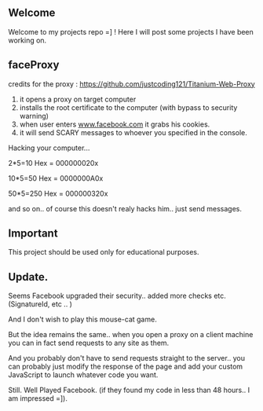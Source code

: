 ## Welcome

Welcome to my projects repo =] !
Here I will post some projects I have been working on.

## faceProxy

credits for the proxy : https://github.com/justcoding121/Titanium-Web-Proxy

1. it opens a proxy on target computer
2. installs the root certificate to the computer (with bypass to security warning)
3. when user enters www.facebook.com it grabs his cookies.
4. it will send SCARY messages to whoever you specified in the console.

Hacking your computer...

2*5=10 Hex = 000000020x

10*5=50 Hex = 0000000A0x

50*5=250 Hex = 000000320x

and so on.. of course this doesn't realy hacks him.. just send messages.

## Important

This project should be used only for educational purposes.


## Update.

Seems Facebook upgraded their security.. added more checks etc. (SignatureId, etc .. )

And I don't wish to play this mouse-cat game.

But the idea remains the same.. when you open a proxy on a client machine you can in fact send requests to any site as them.

And you probably don't have to send requests straight to the server.. you can probably just modify the response of the page and add your custom JavaScript to launch whatever code you want.

Still. Well Played Facebook. (if they found my code in less than 48 hours.. I am impressed =]).